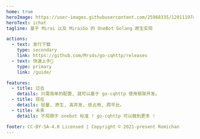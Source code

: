 ```yaml
---
home: true
heroImage: https://user-images.githubusercontent.com/25968335/120111974-8abef880-c139-11eb-99cd-fa928348b198.png
heroText: ichat
tagline: 基于 Mirai 以及 MiraiGo 的 OneBot Golang 原生实现

actions:
  - text: 发行下载
    type: secondary
    link: https://github.com/Mrs4s/go-cqhttp/releases
  - text: 快速上手🚀
    type: primary
    link: /guide/

features:
  - title: 过去
    details: 只需简单的配置, 就可以基于 go-cqhttp 使用框架开发。
  - title: 现在
    details: 轻量, 原生, 高并发, 低占用, 跨平台。
  - title: 未来
    details: 不局限于 onebot 标准 ! go-cqhttp 可以做到更多 !

footer: CC-BY-SA-4.0 Licensed | Copyright © 2021-present Romichan
---
```

